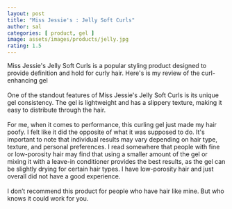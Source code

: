 ```yaml
---
layout: post
title: "Miss Jessie's : Jelly Soft Curls"
author: sal
categories: [ product, gel ]
image: assets/images/products/jelly.jpg
rating: 1.5
---
```


Miss Jessie's Jelly Soft Curls is a popular styling product designed to provide definition and hold for curly hair. Here's is my review of the curl-enhancing gel <br> <br>
One of the standout features of Miss Jessie's Jelly Soft Curls is its unique gel consistency. The gel is lightweight and has a slippery texture, making it easy to distribute through the hair. <br> <br>
For me, when it comes to performance, this curling gel just made my hair poofy. I felt like it did the opposite of what it was supposed to do. It's important to note that individual results may vary depending on hair type, texture, and personal preferences. I read somewhere that people with fine or low-porosity hair may find that using a smaller amount of the gel or mixing it with a leave-in conditioner provides the best results, as the gel can be slightly drying for certain hair types. I have low-porosity hair and just overall did not have a good experience. <br> <br>
I don’t recommend this product for people who have hair like mine. But who knows it could work for you.

